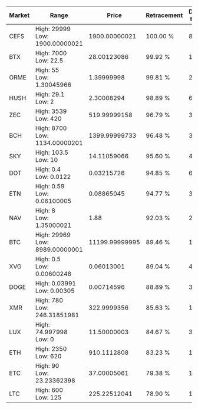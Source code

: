 | Market | Range | Price| Retracement | Doubles to 50% |
| --- | --- | --- | --- | --- |
| CEFS | High: 29999<br />Low: 1900.00000021 | 1900.00000021 | 100.00 % | 8.39 |
| BTX | High: 7000<br />Low: 22.5 | 28.00123086 | 99.92 % | 125.40 |
| ORME | High: 55<br />Low: 1.30045966 | 1.39999998 | 99.81 % | 20.11 |
| HUSH | High: 29.1<br />Low: 2 | 2.30008294 | 98.89 % | 6.76 |
| ZEC | High: 3539<br />Low: 420 | 519.99999158 | 96.79 % | 3.81 |
| BCH | High: 8700<br />Low: 1134.00000201 | 1399.99999733 | 96.48 % | 3.51 |
| SKY | High: 103.5<br />Low: 10 | 14.11059066 | 95.60 % | 4.02 |
| DOT | High: 0.4<br />Low: 0.0122 | 0.03215726 | 94.85 % | 6.41 |
| ETN | High: 0.59<br />Low: 0.06100005 | 0.08865045 | 94.77 % | 3.67 |
| NAV | High: 8<br />Low: 1.35000021 | 1.88 | 92.03 % | 2.49 |
| BTC | High: 29969<br />Low: 8989.00000001 | 11199.99999995 | 89.46 % | 1.74 |
| XVG | High: 0.5<br />Low: 0.00600248 | 0.06013001 | 89.04 % | 4.21 |
| DOGE | High: 0.03991<br />Low: 0.00305 | 0.00714596 | 88.89 % | 3.01 |
| XMR | High: 780<br />Low: 246.31851981 | 322.9999356 | 85.63 % | 1.59 |
| LUX | High: 74.997998<br />Low: 0 | 11.50000003 | 84.67 % | 3.26 |
| ETH | High: 2350<br />Low: 620 | 910.1112808 | 83.23 % | 1.63 |
| ETC | High: 90<br />Low: 23.23362398 | 37.00005061 | 79.38 % | 1.53 |
| LTC | High: 600<br />Low: 125 | 225.22512041 | 78.90 % | 1.61 |
